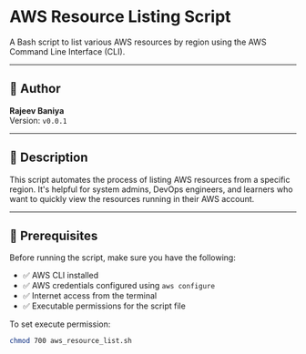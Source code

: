 # AWS Resource Listing Script

A Bash script to list various AWS resources by region using the AWS Command Line Interface (CLI).

---

## 👤 Author

**Rajeev Baniya**  
Version: `v0.0.1`

---

## 📖 Description

This script automates the process of listing AWS resources from a specific region. It's helpful for system admins, DevOps engineers, and learners who want to quickly view the resources running in their AWS account.

---

## 🔧 Prerequisites

Before running the script, make sure you have the following:

- ✅ AWS CLI installed  
- ✅ AWS credentials configured using `aws configure`  
- ✅ Internet access from the terminal  
- ✅ Executable permissions for the script file

To set execute permission:

```bash
chmod 700 aws_resource_list.sh

